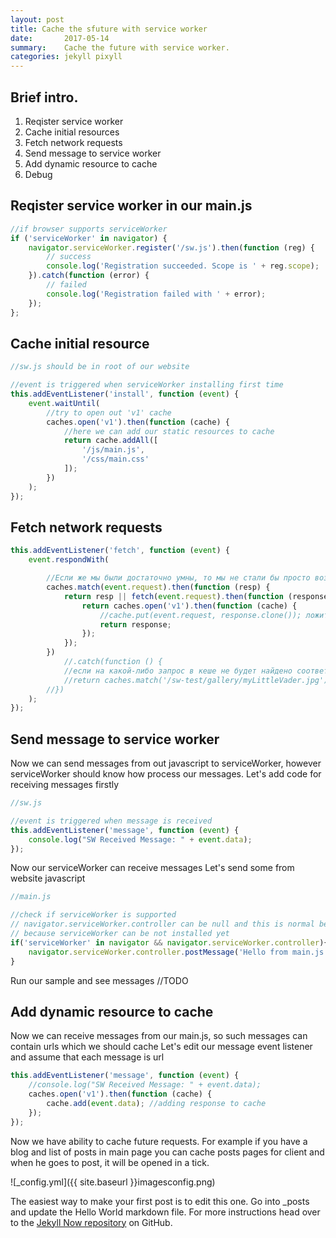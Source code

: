 ```yaml
---
layout: post
title: Cache the sfuture with service worker
date:       2017-05-14
summary:    Cache the future with service worker.
categories: jekyll pixyll
---
```


## Brief intro.

1. Reqister service worker
2. Cache initial resources 
3. Fetch network requests
3. Send message to service worker
4. Add dynamic resource to cache
5. Debug


## Reqister	service worker in our main.js
```javascript
//if browser supports serviceWorker
if ('serviceWorker' in navigator) {
	navigator.serviceWorker.register('/sw.js').then(function (reg) {
		// success
		console.log('Registration succeeded. Scope is ' + reg.scope);
	}).catch(function (error) {
		// failed
		console.log('Registration failed with ' + error);
	});
};
```

## Cache initial resource
```javascript
//sw.js should be in root of our website

//event is triggered when serviceWorker installing first time
this.addEventListener('install', function (event) {
    event.waitUntil(        
		//try to open out 'v1' cache
        caches.open('v1').then(function (cache) {
			//here we can add our static resources to cache
            return cache.addAll([
                '/js/main.js',
				'/css/main.css'
            ]);
        })
    );
});
```

## Fetch network requests
```javascript
this.addEventListener('fetch', function (event) {
    event.respondWith(

        //Если же мы были достаточно умны, то мы не стали бы просто возвращать сетевой запрос, а сохранили бы его результат в кеше, чтобы иметь возможность получить его в offline-режиме
        caches.match(event.request).then(function (resp) {
            return resp || fetch(event.request).then(function (response) {
                return caches.open('v1').then(function (cache) {
                    //cache.put(event.request, response.clone()); ложит ответ в кэш 
                    return response;
                });
            });
        })
            //.catch(function () {
            //если на какой-либо запрос в кеше не будет найдено соответствие, и в этот момент сеть не доступна, то наш запрос завершится неудачно. Давайте реализуем запасной вариант по умолчанию, при котором пользователь, в описанном случае, будет получать хоть что-нибудь:
            //return caches.match('/sw-test/gallery/myLittleVader.jpg');
        //})
    );
});
```

## Send message to service worker
Now we can send messages from out javascript to serviceWorker, however serviceWorker should know how process our messages.
Let's add code for receiving messages firstly
```javascript
//sw.js

//event is triggered when message is received
this.addEventListener('message', function (event) {
    console.log("SW Received Message: " + event.data);    
});
```

Now our serviceWorker can receive messages
Let's send some from website javascript
```javascript
//main.js

//check if serviceWorker is supported
// navigator.serviceWorker.controller can be null and this is normal behaviuor
// because serviceWorker can be not installed yet 
if('serviceWorker' in navigator && navigator.serviceWorker.controller){                        
	navigator.serviceWorker.controller.postMessage('Hello from main.js');
}
```

Run our sample and see messages
//TODO

## Add dynamic resource to cache
Now we can receive messages from our main.js, so such messages can contain urls which we should cache
Let's edit our message event listener and assume that each message is url
```javascript
this.addEventListener('message', function (event) {
    //console.log("SW Received Message: " + event.data);
    caches.open('v1').then(function (cache) {
        cache.add(event.data); //adding response to cache        
    });
});
```

Now we have ability to cache future requests. For example if you have a blog and list of posts in main page you can cache posts pages for client and when he goes to post, it will be opened in a tick.

![_config.yml]({{ site.baseurl }}imagesconfig.png)

The easiest way to make your first post is to edit this one. Go into _posts and update the Hello World markdown file. For more instructions head over to the [Jekyll Now repository](httpsgithub.combarryclarkjekyll-now) on GitHub.
